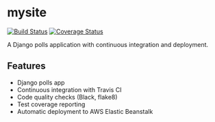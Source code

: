 # mysite

[![Build Status](https://app.travis-ci.com/Varreaux/mysite.svg)](https://app.travis-ci.com/github/Varreaux/mysite)
[![Coverage Status](https://coveralls.io/repos/github/Varreaux/mysite/badge.svg)](https://coveralls.io/github/Varreaux/mysite)

<!-- Badges will appear once the services are set up -->

A Django polls application with continuous integration and deployment.

## Features
- Django polls app
- Continuous integration with Travis CI
- Code quality checks (Black, flake8)
- Test coverage reporting
- Automatic deployment to AWS Elastic Beanstalk

